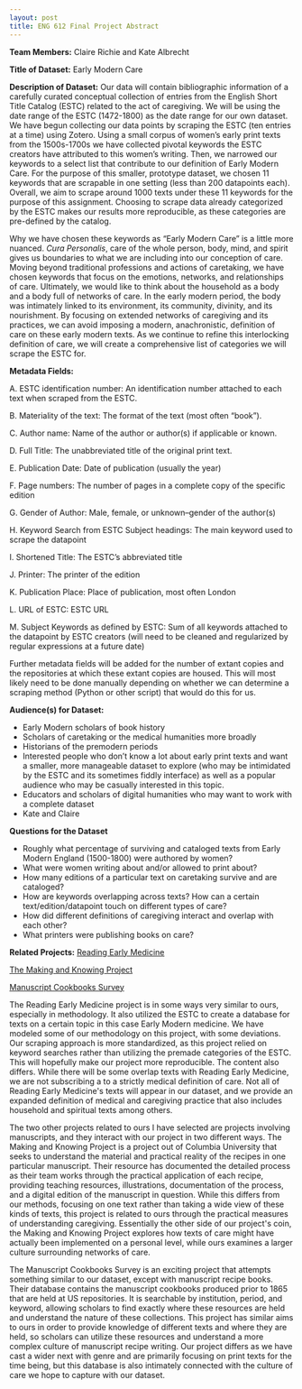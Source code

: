 ```yaml
---
layout: post
title: ENG 612 Final Project Abstract
---
```


**Team Members:** Claire Richie and Kate Albrecht

**Title of Dataset:** Early Modern Care

**Description of Dataset:**
Our data will contain bibliographic information of a carefully curated conceptual collection of entries from the English Short Title Catalog (ESTC) related to the act of caregiving. We will be using the date range of the ESTC (1472-1800) as the date range for our own dataset. We have begun collecting our data points by scraping the ESTC (ten entries at a time) using Zotero. Using a small corpus of women’s early print texts from the 1500s-1700s we have collected pivotal keywords the ESTC creators have attributed to this women’s writing. Then, we narrowed our keywords to a select list that contribute to our definition of Early Modern Care. For the purpose of this smaller, prototype dataset, we chosen 11 keywords that are scrapable in one setting (less than 200 datapoints each). Overall, we aim to scrape around 1000 texts under these 11 keywords for the purpose of this assignment. Choosing to scrape data already categorized by the ESTC makes our results more reproducible, as these categories are pre-defined by the catalog.

Why we have chosen these keywords as “Early Modern Care” is a little more nuanced. *Cura Personalis*, care of the whole person, body, mind, and spirit gives us boundaries to what we are including into our conception of care.  Moving beyond traditional professions and actions of caretaking, we have chosen keywords that focus on the emotions, networks, and relationships of care.  Ultimately, we would like to think about the household as a body and a body full of networks of care. In the early modern period, the body was intimately linked to its environment, its community, divinity, and its nourishment. By focusing on extended networks of caregiving and its practices, we can avoid imposing a modern, anachronistic, definition of care on these early modern texts. As we continue to refine this interlocking definition of care, we will create a comprehensive list of categories we will scrape the ESTC for.

**Metadata Fields:**

A. ESTC identification number: An identification number attached to each text when scraped from the ESTC.

B. Materiality of the text: The format of the text (most often “book”).

C. Author name: Name of the author or author(s) if applicable or known.

D. Full Title: The unabbreviated title of the original print text.

E. Publication Date: Date of publication (usually the year)

F. Page numbers:  The number of pages in a complete copy of the specific edition

G. Gender of Author: Male, female, or unknown–gender of the author(s)

H. Keyword Search from ESTC Subject headings: The main keyword used to scrape the datapoint

I. Shortened Title: The ESTC’s abbreviated title

J. Printer: The printer of the edition

K. Publication Place: Place of publication, most often London

L. URL of ESTC: ESTC URL

M. Subject Keywords as defined by ESTC: Sum of all keywords attached to the datapoint by ESTC creators (will need to be cleaned and regularized by regular expressions at a future date)

Further metadata fields will be added for the number of extant copies and the repositories at which these extant copies are housed. This will most likely need to be done manually depending on whether we can determine a scraping method (Python or other script) that would do this for us.

**Audience(s) for Dataset:**
- Early Modern scholars of book history
- Scholars of caretaking or the medical humanities more broadly
- Historians of the premodern periods
- Interested people who don’t know a lot about early print texts and want a smaller, more manageable dataset to explore (who may be intimidated by the ESTC and its sometimes fiddly interface) as well as a popular audience who may be casually interested in this topic.
- Educators and scholars of digital humanities who may want to work with a complete dataset
- Kate and Claire

**Questions for the Dataset**
- Roughly what percentage of surviving and cataloged texts from Early Modern England (1500-1800) were authored by women?
- What were women writing about and/or allowed to print about?
- How many editions of a particular text on caretaking survive and are cataloged?
- How are keywords overlapping across texts?  How can a certain text/edition/datapoint touch on different types of care?
- How did different definitions of caregiving interact and overlap with each other?
- What printers were publishing books on care?

**Related Projects:**
[Reading Early Medicine](https://reademed.mpiwg-berlin.mpg.de/)

[The Making and Knowing Project](https://www.makingandknowing.org/)

[Manuscript Cookbooks Survey](https://www.manuscriptcookbookssurvey.org/)

The Reading Early Medicine project is in some ways very similar to ours, especially in methodology. It also utilized the ESTC to create a database for texts on a certain topic in this case Early Modern medicine. We have modeled some of our methodology on this project, with some deviations. Our scraping approach is more standardized, as this project relied on keyword searches rather than utilizing the premade categories of the ESTC. This will hopefully make our project more reproducible. The content also differs. While there will be some overlap texts with Reading Early Medicine, we are not subscribing a to a strictly medical definition of care. Not all of Reading Early Medicine's texts will appear in our dataset, and we provide an expanded definition of medical and caregiving practice that also includes household and spiritual texts among others.

The two other projects related to ours I have selected are projects involving manuscripts, and they interact with our project in two different ways. The Making and Knowing Project is a project out of Columbia University that seeks to understand the material and practical reality of the recipes in one particular manuscript. Their resource has documented the detailed process as their team works through the practical application of each recipe, providing teaching resources, illustrations, documentation of the process, and a digital edition of the manuscript in question. While this differs from our methods, focusing on one text rather than taking a wide view of these kinds of texts, this project is related to ours through the practical measures of understanding caregiving. Essentially the other side of our project's coin, the Making and Knowing Project explores how texts of care might have actually been implemented on a personal level, while ours examines a larger culture surrounding networks of care.

The Manuscript Cookbooks Survey is an exciting project that attempts something similar to our dataset, except with manuscript recipe books. Their database contains the manuscript cookbooks produced prior to 1865 that are held at US repositories. It is searchable by institution, period, and keyword, allowing scholars to find exactly where these resources are held and understand the nature of these collections. This project has similar aims to ours in order to provide knowledge of different texts and where they are held, so scholars can utilize these resources and understand a more complex culture of manuscript recipe writing. Our project differs as we have cast a wider next with genre and are primarily focusing on print texts for the time being, but this database is also intimately connected with the culture of care we hope to capture with our dataset.
